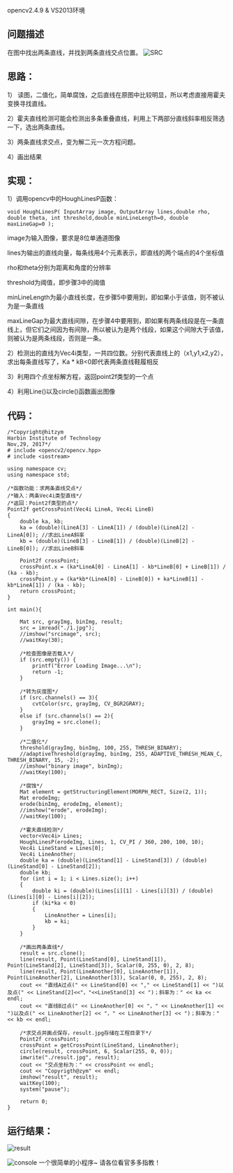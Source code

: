 opencv2.4.9 & VS2013环境

## 问题描述 ##

在图中找出两条直线，并找到两条直线交点位置。
![SRC](http://img.blog.csdn.net/20171206170840239?watermark/2/text/aHR0cDovL2Jsb2cuY3Nkbi5uZXQveWluaHVhbjE2NDk=/font/5a6L5L2T/fontsize/400/fill/I0JBQkFCMA==/dissolve/70/gravity/SouthEast)

思路：
---

1） 读图，二值化，简单腐蚀，之后直线在原图中比较明显，所以考虑直接用霍夫变换寻找直线。

2）霍夫直线检测可能会检测出多条重叠直线，利用上下两部分直线斜率相反筛选一下，选出两条直线。

3）两条直线求交点，变为解二元一次方程问题。

4）画出结果

实现：
---

1）调用opencv中的HoughLinesP函数：

```
void HoughLinesP( InputArray image, OutputArray lines,double rho, double theta, int threshold,double minLineLength=0, double maxLineGap=0 );
```
image为输入图像，要求是8位单通道图像

lines为输出的直线向量，每条线用4个元素表示，即直线的两个端点的4个坐标值

rho和theta分别为距离和角度的分辨率

threshold为阈值，即步骤3中的阈值

minLineLength为最小直线长度，在步骤5中要用到，即如果小于该值，则不被认为是一条直线

maxLineGap为最大直线间隙，在步骤4中要用到，即如果有两条线段是在一条直线上，但它们之间因为有间隙，所以被认为是两个线段，如果这个间隙大于该值，则被认为是两条线段，否则是一条。

2）检测出的直线为Vec4i类型，一共四位数。分别代表直线上的（x1,y1,x2,y2），求出每条直线写了，Ka * kB<0即代表两条直线鞋履相反

3）利用四个点坐标解方程，返回point2f类型的一个点

4）利用Line()以及circle()函数画出图像

代码：
---

```
/*Copyright@hitzym
Harbin Institute of Technology
Nov,29, 2017*/
# include <opencv2/opencv.hpp>  
# include <iostream>  

using namespace cv;
using namespace std;

/*函数功能：求两条直线交点*/
/*输入：两条Vec4i类型直线*/
/*返回：Point2f类型的点*/
Point2f getCrossPoint(Vec4i LineA, Vec4i LineB)
{
	double ka, kb;
	ka = (double)(LineA[3] - LineA[1]) / (double)(LineA[2] - LineA[0]); //求出LineA斜率
	kb = (double)(LineB[3] - LineB[1]) / (double)(LineB[2] - LineB[0]); //求出LineB斜率

	Point2f crossPoint;
	crossPoint.x = (ka*LineA[0] - LineA[1] - kb*LineB[0] + LineB[1]) / (ka - kb);
	crossPoint.y = (ka*kb*(LineA[0] - LineB[0]) + ka*LineB[1] - kb*LineA[1]) / (ka - kb);
	return crossPoint;
}

int main(){

	Mat src, grayImg, binImg, result;
	src = imread("./1.jpg");
	//imshow("srcimage", src);
	//waitKey(30);

	/*检查图像是否载入*/
	if (src.empty()) {
		printf("Error Loading Image...\n");
		return -1;
	}

	/*转为灰度图*/
	if (src.channels() == 3){
		cvtColor(src, grayImg, CV_BGR2GRAY);
	}
	else if (src.channels() == 2){
		grayImg = src.clone();
	}

	/*二值化*/
	threshold(grayImg, binImg, 100, 255, THRESH_BINARY);
	//adaptiveThreshold(grayImg, binImg, 255, ADAPTIVE_THRESH_MEAN_C, THRESH_BINARY, 15, -2);
	//imshow("binary image", binImg);
	//waitKey(100);

	/*腐蚀*/
	Mat element = getStructuringElement(MORPH_RECT, Size(2, 1));
	Mat erodeImg; 
	erode(binImg, erodeImg, element);
	//imshow("erode", erodeImg);
	//waitKey(100);

	/*霍夫直线检测*/
	vector<Vec4i> Lines;
	HoughLinesP(erodeImg, Lines, 1, CV_PI / 360, 200, 100, 10);
	Vec4i LineStand = Lines[0];
	Vec4i LineAnother;
	double ka = (double)(LineStand[1] - LineStand[3]) / (double)(LineStand[0] - LineStand[2]);
	double kb;
	for (int i = 1; i < Lines.size(); i++)
	{
		double ki = (double)(Lines[i][1] - Lines[i][3]) / (double)(Lines[i][0] - Lines[i][2]);
		if (ki*ka < 0)        
		{
			LineAnother = Lines[i];
			kb = ki;
		}
	}

	/*画出两条直线*/
	result = src.clone();
	line(result, Point(LineStand[0], LineStand[1]), Point(LineStand[2], LineStand[3]), Scalar(0, 255, 0), 2, 8);
	line(result, Point(LineAnother[0], LineAnother[1]), Point(LineAnother[2], LineAnother[3]), Scalar(0, 0, 255), 2, 8);
	cout << "直线A过点(" << LineStand[0] << "," << LineStand[1] << ")以及点(" << LineStand[2]<<"，"<<LineStand[3] << ")；斜率为：" << ka << endl;
	cout << "直线B过点(" << LineAnother[0] << "，" << LineAnother[1] << ")以及点(" << LineAnother[2] << "，" << LineAnother[3] << ")；斜率为：" << kb << endl;

	/*求交点并画点保存，result.jpg存储在工程目录下*/
	Point2f crossPoint;
	crossPoint = getCrossPoint(LineStand, LineAnother);
	circle(result, crossPoint, 6, Scalar(255, 0, 0));
	imwrite("./result.jpg", result);
	cout << "交点坐标为：" << crossPoint << endl;
	cout << "Copyrigth@zym" << endl;
	imshow("result", result);
	waitKey(100);
	system("pause");

	return 0;
}
```

运行结果：
-----

![result](http://img.blog.csdn.net/20171206171231667?watermark/2/text/aHR0cDovL2Jsb2cuY3Nkbi5uZXQveWluaHVhbjE2NDk=/font/5a6L5L2T/fontsize/400/fill/I0JBQkFCMA==/dissolve/70/gravity/SouthEast)

![console](http://img.blog.csdn.net/20171206171306725?watermark/2/text/aHR0cDovL2Jsb2cuY3Nkbi5uZXQveWluaHVhbjE2NDk=/font/5a6L5L2T/fontsize/400/fill/I0JBQkFCMA==/dissolve/70/gravity/SouthEast)
一个很简单的小程序~
请各位看官多多指教！
